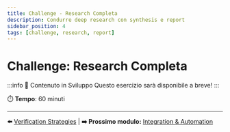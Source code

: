 ```yaml
---
title: Challenge - Research Completa
description: Condurre deep research con synthesis e report
sidebar_position: 4
tags: [challenge, research, report]
---
```


# Challenge: Research Completa

:::info 🚧 Contenuto in Sviluppo
Questo esercizio sarà disponibile a breve!
:::

⏱️ **Tempo**: 60 minuti

---

**⬅️** [Verification Strategies](./verification-strategies) | **➡️ Prossimo modulo:** [Integration & Automation](/giorno-2-advanced-features/integration-automation)
